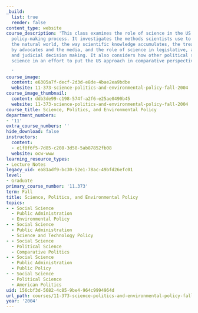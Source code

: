 ```yaml
---
_build:
  list: true
  render: false
content_type: website
course_description: 'This class examines the role of science in the US environmental
  policy-making process. It investigates the methods scientists use to learn about
  the natural world, the way scientific knowledge accumulates, the treatment of science
  by advocates and the media, and the role of science in legislative, administrative
  and judicial decision making. It also considers how other political systems use
  science in an effort to put the US approach in comparative perspective.

  '
course_image:
  content: e6305a7f-decf-2d3d-e8de-4bae2ea9bdbe
  website: 11-373-science-politics-and-environmental-policy-fall-2004
course_image_thumbnail:
  content: ddb3de99-c198-574f-a2f6-e25ae0490b45
  website: 11-373-science-politics-and-environmental-policy-fall-2004
course_title: Science, Politics, and Environmental Policy
department_numbers:
- '11'
extra_course_numbers: ''
hide_download: false
instructors:
  content:
  - e1f0f6f5-7d85-c208-3d58-5ab87852fb08
  website: ocw-www
learning_resource_types:
- Lecture Notes
legacy_uid: ea81adf9-bc30-52e1-78ac-49bfd26efc01
level:
- Graduate
primary_course_number: '11.373'
term: Fall
title: Science, Politics, and Environmental Policy
topics:
- - Social Science
  - Public Administration
  - Environmental Policy
- - Social Science
  - Public Administration
  - Science and Technology Policy
- - Social Science
  - Political Science
  - Comparative Politics
- - Social Science
  - Public Administration
  - Public Policy
- - Social Science
  - Political Science
  - American Politics
uid: 156cbf3d-5682-4c85-9be4-964c9994964d
url_path: courses/11-373-science-politics-and-environmental-policy-fall-2004
year: '2004'
---
```


